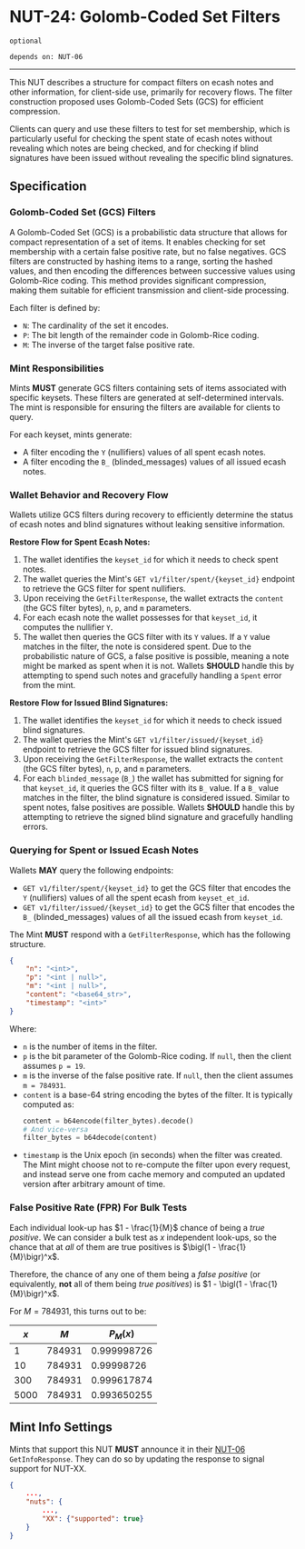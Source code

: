 # NUT-24: Golomb-Coded Set Filters

`optional`

`depends on: NUT-06`

---

This NUT describes a structure for compact filters on ecash notes and other information, for client-side use, primarily for recovery flows. The filter construction proposed uses Golomb-Coded Sets (GCS) for efficient compression.

Clients can query and use these filters to test for set membership, which is particularly useful for checking the spent state of ecash notes without revealing which notes are being checked, and for checking if blind signatures have been issued without revealing the specific blind signatures.

## Specification

### Golomb-Coded Set (GCS) Filters

A Golomb-Coded Set (GCS) is a probabilistic data structure that allows for compact representation of a set of items. It enables checking for set membership with a certain false positive rate, but no false negatives. GCS filters are constructed by hashing items to a range, sorting the hashed values, and then encoding the differences between successive values using Golomb-Rice coding. This method provides significant compression, making them suitable for efficient transmission and client-side processing.

Each filter is defined by:
- `N`: The cardinality of the set it encodes.
- `P`: The bit length of the remainder code in Golomb-Rice coding.
- `M`: The inverse of the target false positive rate.

### Mint Responsibilities

Mints **MUST** generate GCS filters containing sets of items associated with specific keysets. These filters are generated at self-determined intervals. The mint is responsible for ensuring the filters are available for clients to query.

For each keyset, mints generate:
- A filter encoding the `Y` (nullifiers) values of all spent ecash notes.
- A filter encoding the `B_` (blinded_messages) values of all issued ecash notes.

### Wallet Behavior and Recovery Flow

Wallets utilize GCS filters during recovery to efficiently determine the status of ecash notes and blind signatures without leaking sensitive information.

**Restore Flow for Spent Ecash Notes:**
1.  The wallet identifies the `keyset_id` for which it needs to check spent notes.
2.  The wallet queries the Mint's `GET v1/filter/spent/{keyset_id}` endpoint to retrieve the GCS filter for spent nullifiers.
3.  Upon receiving the `GetFilterResponse`, the wallet extracts the `content` (the GCS filter bytes), `n`, `p`, and `m` parameters.
4.  For each ecash note the wallet possesses for that `keyset_id`, it computes the nullifier `Y`.
5.  The wallet then queries the GCS filter with its `Y` values. If a `Y` value matches in the filter, the note is considered spent. Due to the probabilistic nature of GCS, a false positive is possible, meaning a note might be marked as spent when it is not. Wallets **SHOULD** handle this by attempting to spend such notes and gracefully handling a `Spent` error from the mint.

**Restore Flow for Issued Blind Signatures:**
1.  The wallet identifies the `keyset_id` for which it needs to check issued blind signatures.
2.  The wallet queries the Mint's `GET v1/filter/issued/{keyset_id}` endpoint to retrieve the GCS filter for issued blind signatures.
3.  Upon receiving the `GetFilterResponse`, the wallet extracts the `content` (the GCS filter bytes), `n`, `p`, and `m` parameters.
4.  For each `blinded_message` (`B_`) the wallet has submitted for signing for that `keyset_id`, it queries the GCS filter with its `B_` value. If a `B_` value matches in the filter, the blind signature is considered issued. Similar to spent notes, false positives are possible. Wallets **SHOULD** handle this by attempting to retrieve the signed blind signature and gracefully handling errors.

### Querying for Spent or Issued Ecash Notes

Wallets **MAY** query the following endpoints:

-   `GET v1/filter/spent/{keyset_id}` to get the GCS filter that encodes the `Y` (nullifiers) values of all the spent ecash from `keyset_et_id`.
-   `GET v1/filter/issued/{keyset_id}` to get the GCS filter that encodes the `B_` (blinded_messages) values of all the issued ecash from `keyset_id`.

The Mint **MUST** respond with a `GetFilterResponse`, which has the following structure.

```json
{
    "n": "<int>",
    "p": "<int | null>",
    "m": "<int | null>",
    "content": "<base64_str>",
    "timestamp": "<int>"
}
```

Where:

-   `n` is the number of items in the filter.
-   `p` is the bit parameter of the Golomb-Rice coding. If `null`, then the client assumes `p = 19`.
-   `m` is the inverse of the false positive rate. If `null`, then the client assumes `m = 784931`.
-   `content` is a base-64 string encoding the bytes of the filter. It is typically computed as:
    ```python
    content = b64encode(filter_bytes).decode()
    # And vice-versa
    filter_bytes = b64decode(content)
    ```
-   `timestamp` is the Unix epoch (in seconds) when the filter was created. The Mint might choose not to re-compute the filter upon every request, and instead serve one from cache memory and computed an updated version after arbitrary amount of time.

### False Positive Rate (FPR) For Bulk Tests

Each individual look-up has $1 - \frac{1}{M}$ chance of being a _true positive_. We can consider a bulk test as $x$ independent look-ups, so the chance that at _all_ of them are true positives is $\bigl(1 - \frac{1}{M}\bigr)^x$.

Therefore, the chance of any one of them being a _false positive_ (or equivalently, **not** all of them being _true positives_) is $1 - \bigl(1 - \frac{1}{M}\bigr)^x$.

For $M = 784931$, this turns out to be:

| $x$ | $M$ | $P_M(x)$ |
| --- | --- | -------- |
| 1 | 784931 | 0.999998726 |
| 10 | 784931 | 0.99998726 |
| 300 | 784931 | 0.999617874 |
| 5000 | 784931 | 0.993650255 |

## Mint Info Settings

Mints that support this NUT **MUST** announce it in their [NUT-06](06.md) `GetInfoResponse`. They can do so by updating the response to signal support for NUT-XX.

```json
{
    ...,
    "nuts": {
        ...,
        "XX": {"supported": true}
    }
}
```
